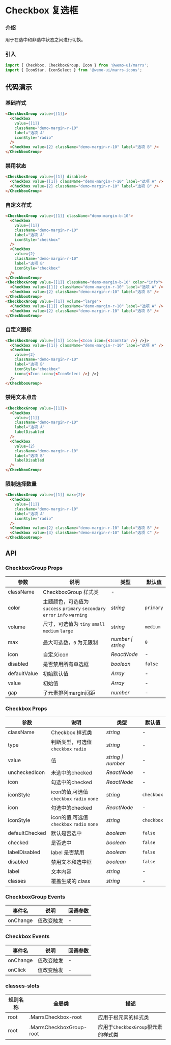 # Checkbox 复选框

### 介绍

用于在选中和非选中状态之间进行切换。


### 引入

```js
import { Checkbox, CheckboxGroup, Icon } from '@wemo-ui/marrs';
import { IconStar, IconSelect } from '@wemo-ui/marrs-icons';
```

## 代码演示

### 基础样式

```html
<CheckboxGroup value={[1]}>
  <Checkbox
    value={[1]}
    className="demo-margin-r-10"
    label="选项 A"
    iconStyle="radio"
  />
  <Checkbox value={2} className="demo-margin-r-10" label="选项 B" />
</CheckboxGroup>
```

### 禁用状态

```html
<CheckboxGroup value={[1]} disabled>
  <Checkbox value={[1]} className="demo-margin-r-10" label="选项 A" />
  <Checkbox value={2} className="demo-margin-r-10" label="选项 B" />
</CheckboxGroup>
```

### 自定义样式

```html
<CheckboxGroup value={[1]} className="demo-margin-b-10">
  <Checkbox
    value={[1]}
    className="demo-margin-r-10"
    label="选项 A"
    iconStyle="checkbox"
  />
  <Checkbox
    value={2}
    className="demo-margin-r-10"
    label="选项 B"
    iconStyle="checkbox"
  />
</CheckboxGroup>
<CheckboxGroup value={[1]} className="demo-margin-b-10" color="info">
  <Checkbox value={[1]} className="demo-margin-r-10" label="选项 A" />
  <Checkbox value={2} className="demo-margin-r-10" label="选项 B" />
</CheckboxGroup>
<CheckboxGroup value={[1]} volume="large">
  <Checkbox value={[1]} className="demo-margin-r-10" label="选项 A" />
  <Checkbox value={2} className="demo-margin-r-10" label="选项 B" />
</CheckboxGroup>
```

### 自定义图标

```html
<CheckboxGroup value={[1]} icon={<Icon icon={<IconStar />} />}>
  <Checkbox value={[1]} className="demo-margin-r-10" label="选项 A" />
  <Checkbox
    value={2}
    className="demo-margin-r-10"
    label="选项 B"
    iconStyle="checkbox"
    icon={<Icon icon={<IconSelect />} />}
  />
</CheckboxGroup>
```

### 禁用文本点击

```html
<CheckboxGroup value={[1]}>
  <Checkbox
    value={[1]}
    className="demo-margin-r-10"
    label="选项 A"
    labelDisabled
  />
  <Checkbox
    value={2}
    className="demo-margin-r-10"
    label="选项 B"
    labelDisabled
  />
</CheckboxGroup>
```

### 限制选择数量

```html
<CheckboxGroup value={[1]} max={2}>
  <Checkbox
    value={[1]}
    className="demo-margin-r-10"
    label="选项 A"
    iconStyle="radio"
  />
  <Checkbox value={2} className="demo-margin-r-10" label="选项 B" />
  <Checkbox value={3} className="demo-margin-r-10" label="选项 C" />
</CheckboxGroup>
```

## API

### CheckboxGroup Props

| 参数 | 说明 | 类型 | 默认值 |
| --- | --- | --- | --- |
| className | CheckboxGroup 样式类 | - |
| color | 主题颜色，可选值为 `success` `primary` `secondary` `error` `info` `warning` | _string_ | `primary` |
| volume | 尺寸，可选值为 `tiny` `small` `medium` `large` | _string_ | `medium` |
| max | 最大可选数，`0` 为无限制 | _number \| string_ | `0` |
| icon | 自定义icon | _ReactNode_ | - |
| disabled | 是否禁用所有单选框 | _boolean_ | `false` |
| defaultValue | 初始默认值 | _Array_ | - |
| value | 初始值 | _Array_ | - |
| gap | 子元素排列margin间距 | _number_ | - |

### Checkbox Props

| 参数          | 说明                 | 类型      | 默认值         |
| ------------- | -------------------- | --------- | -------------- |
| className     | Checkbox 样式类       | _string_    | -           |
| type          | 判断类型，可选值 `checkbox` `radio` | _string_ | -  |
| value         | 值                    | _string \| number_ | -  |
| uncheckedIcon | 未选中的checked      | _ReactNode_ |  -        |
| icon          | 勾选中的checked       | _ReactNode_ | -        |
| iconStyle     | icon的值,可选值  `checkbox` `radio` `none` | _string_ | `checkbox`      |
| icon          | 勾选中的checked       | _ReactNode_ | -        |
| iconStyle      | icon的值,可选值  `checkbox` `radio` `none` | _string_ | `checkbox`        |
| defaultChecked| 默认是否选中       | _boolean_ | `false`  |
| checked          | 是否选中       | _boolean_ | `false`  |
| labelDisabled | label 是否禁用 | _boolean_ | `false`        |
| disabled      | 禁用文本和选中框 | _boolean_ | `false`        |
| label         | 文本内容                 | _string_ | -             |
| classes       | 覆盖生成的 class     | _string_     | -            |

### CheckboxGroup Events

| 事件名 | 说明 | 回调参数 |
| --- | --- | --- |
| onChange | 值改变触发 | - |

### Checkbox Events

| 事件名 | 说明 | 回调参数 |
| --- | --- | --- |
| onChange | 值改变触发 | - |
| onClick | 值改变触发 | - |

### classes-slots

| 规则名称 | 全局类 | 描述 |
| --- | --- | --- |
| root| .MarrsCheckbox-root | 应用于根元素的样式类 |
| root| .MarrsCheckboxGroup-root | 应用于`CheckboxGroup`根元素的样式类 |

